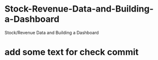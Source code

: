 # Stock-Revenue-Data-and-Building-a-Dashboard
Stock/Revenue Data and Building a Dashboard

# add some text for check commit
